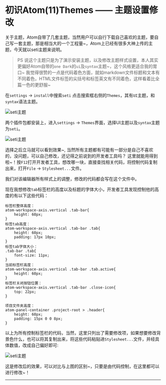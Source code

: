 # 初识Atom(11)Themes —— 主题设置修改

关于主题，Atom自带了几套主题，当然用户可以自行下载自己喜欢的主题，要自己写一套主题，那是相当大的一个工程量~，Atom上已经有很多大神上传的主题，今天就以seti主题来说明。

> PS 说这个主题只是为了演示安装主题，以及修改主题样式设置，本人其实更偏好Atom自带的`one Dark`的`ui`及`syntax`主题~，这个风格更适合我的胃口~ 我觉得很赞的一点是代码着色方面，就如markdown文件标题和文本有不同着色，HTML文件标签的尖括号和标签英文有不同着色，这样看着比全篇一色的更舒服~

在`settings` -> `install`中搜索`seti` 点击搜索框右侧的`Themes`，其有`UI`主题，和`syntax`语法主题。

![][1]

两个插件包都安装上，进入`settings` -> `Themes`界面，选择UI主题以及`syntax`主题为`seti`。

![][2]

选择之后立马就可以看到效果~, 当然所有主题都有可能有一部分是自己不喜欢的，没问题，可以自己修改，还记得之前说到的开发者工具吗？ 这里就能用得到啦~！按`F12`打开开发者工具，想改哪一块，直接查找相关代码，将控制代码复制出来，打开`File` -> `Stylesheet...`文件。

我们对该编辑器所有样式上的调整，修改的代码都会写在这个文件中。

现在我想修改`tab`标签栏的高度以及标题的字体大小，开发者工具发现控制他的高度的有以下这些代码：

```
标签栏整体高度：
atom-workspace-axis.vertical .tab-bar{
    height: 60px;
}
标签tab高度：
atom-workspace-axis.vertical .tab-bar .tab{
    height: 60px;
    padding: 17px 10px;
}
标签tab字体大小：
.tab-bar .tab{
    font-size: 11px;
}
当前标签栏高度：
atom-workspace-axis.vertical .tab-bar .tab.active{
    height: 60px;
}
标签栏关闭按钮位置：
atom-workspace-axis.vertical .tab-bar .close-icon{
    top: 22px;
}

项目文件夹高度：
atom-panel-container .project-root > .header{
    height: 60px;
    padding: 15px 0 0 8px;
}
```

以上为所有控制标签栏的代码，当然，这里只列出了需要修改项，如果想要修改背景色什么，也可以将其复制出来，将这些代码粘贴进`Stylesheet...`文件，并经具体数值，改成自己偏好即可:

![][3]

这是修改后的效果，可以对比与上图的区别~，只要是由代码控制，在这里都可以进行修改~！

***
[1]:https://github.com/kaivin/atom/raw/master/images/seti/seti.png "seti主题"
[2]:https://github.com/kaivin/atom/raw/master/images/seti/seti1.png "seti主题"
[3]:https://github.com/kaivin/atom/raw/master/images/seti/seti2.png "seti主题"
